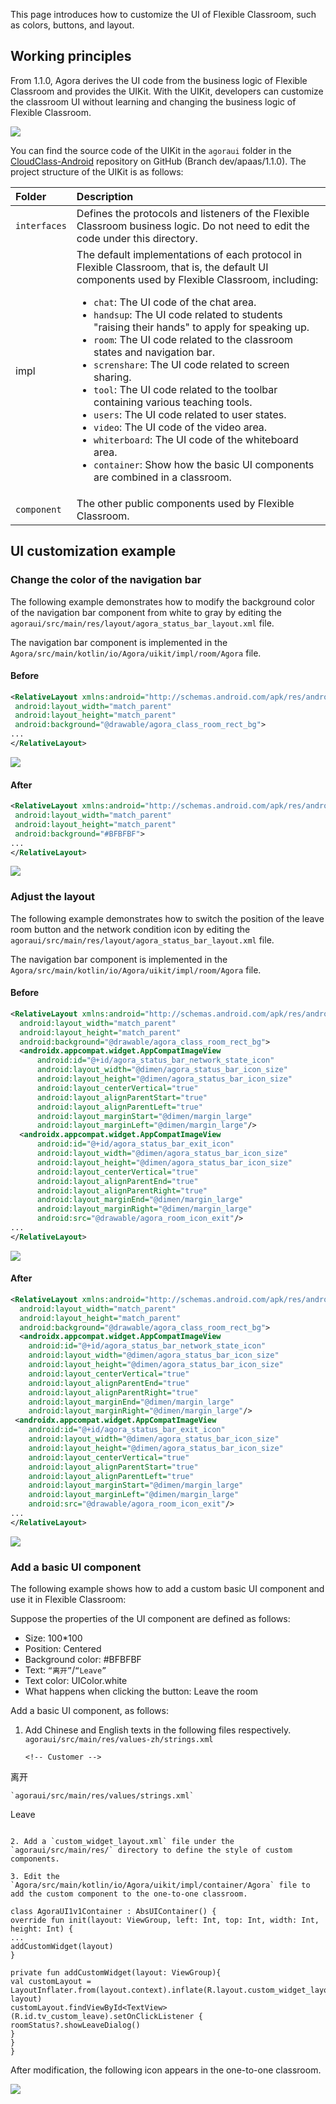 This page introduces how to customize the UI of Flexible Classroom, such as colors, buttons, and layout.

## Working principles

From 1.1.0, Agora derives the UI code from the business logic of Flexible Classroom and provides the UIKit. With the UIKit, developers can customize the classroom UI without learning and changing the business logic of Flexible Classroom.

![](https://web-cdn.agora.io/docs-files/1619168618104)

You can find the source code of the UIKit in the `agoraui` folder in the [CloudClass-Android](https://github.com/AgoraIO-Community/CloudClass-Android) repository on GitHub (Branch dev/apaas/1.1.0). The project structure of the UIKit is as follows:

| Folder | Description |
| :----------- | :----------------------------------------------------------- |
| `interfaces` | Defines the protocols and listeners of the  Flexible Classroom business logic. Do not need to edit the code under this directory. |
| impl | The default implementations of each protocol in Flexible Classroom, that is, the default UI components used by Flexible Classroom, including:<ul><li>`chat`: The UI code of the chat area.</li><li>`handsup`: The UI code related to students "raising their hands" to apply for speaking up.</li><li>`room`: The UI code related to the classroom states and navigation bar.</li><li>`screnshare`: The UI code related to screen sharing.</li><li>`tool`: The UI code related to the toolbar containing various teaching tools.</li><li>`users`: The UI code related to user states.</li><li>`video`: The UI code of the video area.</li><li>`whiterboard`: The UI code of the whiteboard area.</li><li>`container`: Show how the basic UI components are combined in a classroom.</ul> |
| `component` | The other public components used by Flexible Classroom. |

## UI customization example

### Change the color of the navigation bar

The following example demonstrates how to modify the background color of the navigation bar component from white to gray by editing the `agoraui/src/main/res/layout/agora_status_bar_layout.xml` file.

<div class="alert info">The navigation bar component is implemented in the <code>Agora/src/main/kotlin/io/Agora/uikit/impl/room/Agora</code> file.</div>

#### Before

```xml
<RelativeLayout xmlns:android="http://schemas.android.com/apk/res/android"
 android:layout_width="match_parent"
 android:layout_height="match_parent"
 android:background="@drawable/agora_class_room_rect_bg">
...
</RelativeLayout>
```

![](https://web-cdn.agora.io/docs-files/1619168631686)

#### After

```xml
<RelativeLayout xmlns:android="http://schemas.android.com/apk/res/android"
 android:layout_width="match_parent"
 android:layout_height="match_parent"
 android:background="#BFBFBF">
...
</RelativeLayout>
```

![](https://web-cdn.agora.io/docs-files/1619168642141)

### Adjust the layout

The following example demonstrates how to switch the position of the leave room button and the network condition icon by editing the `agoraui/src/main/res/layout/agora_status_bar_layout.xml` file.

<div class="alert info">The navigation bar component is implemented in the <code>Agora/src/main/kotlin/io/Agora/uikit/impl/room/Agora</code> file.</div>

#### Before

```xml
<RelativeLayout xmlns:android="http://schemas.android.com/apk/res/android"
  android:layout_width="match_parent"
  android:layout_height="match_parent"
  android:background="@drawable/agora_class_room_rect_bg">
  <androidx.appcompat.widget.AppCompatImageView
      android:id="@+id/agora_status_bar_network_state_icon"
      android:layout_width="@dimen/agora_status_bar_icon_size"
      android:layout_height="@dimen/agora_status_bar_icon_size"
      android:layout_centerVertical="true"
      android:layout_alignParentStart="true"
      android:layout_alignParentLeft="true"
      android:layout_marginStart="@dimen/margin_large"
      android:layout_marginLeft="@dimen/margin_large"/>
  <androidx.appcompat.widget.AppCompatImageView
      android:id="@+id/agora_status_bar_exit_icon"
      android:layout_width="@dimen/agora_status_bar_icon_size"
      android:layout_height="@dimen/agora_status_bar_icon_size"
      android:layout_centerVertical="true"
      android:layout_alignParentEnd="true"
      android:layout_alignParentRight="true"
      android:layout_marginEnd="@dimen/margin_large"
      android:layout_marginRight="@dimen/margin_large"
      android:src="@drawable/agora_room_icon_exit"/>
...
</RelativeLayout>
```

![](https://web-cdn.agora.io/docs-files/1619168654208)

#### After

```xml
<RelativeLayout xmlns:android="http://schemas.android.com/apk/res/android"
  android:layout_width="match_parent"
  android:layout_height="match_parent"
  android:background="@drawable/agora_class_room_rect_bg">
  <androidx.appcompat.widget.AppCompatImageView
    android:id="@+id/agora_status_bar_network_state_icon"
    android:layout_width="@dimen/agora_status_bar_icon_size"
    android:layout_height="@dimen/agora_status_bar_icon_size"
    android:layout_centerVertical="true"
    android:layout_alignParentEnd="true"
    android:layout_alignParentRight="true"
    android:layout_marginEnd="@dimen/margin_large"
    android:layout_marginRight="@dimen/margin_large"/>
 <androidx.appcompat.widget.AppCompatImageView
    android:id="@+id/agora_status_bar_exit_icon"
    android:layout_width="@dimen/agora_status_bar_icon_size"
    android:layout_height="@dimen/agora_status_bar_icon_size"
    android:layout_centerVertical="true"
    android:layout_alignParentStart="true"
    android:layout_alignParentLeft="true"
    android:layout_marginStart="@dimen/margin_large"
    android:layout_marginLeft="@dimen/margin_large"
    android:src="@drawable/agora_room_icon_exit"/>
...
</RelativeLayout>
```

![](https://web-cdn.agora.io/docs-files/1619168663484)

### Add a basic UI component

The following example shows how to add a custom basic UI component and use it in  Flexible Classroom:

Suppose the properties of the UI component are defined as follows:

- Size: 100*100
- Position: Centered
- Background color: #BFBFBF
- Text: `“离开”`/`“Leave”`
- Text color: UIColor.white
- What happens when clicking the button: Leave the room

Add a basic UI component, as follows:

1. Add Chinese and English texts in the following files respectively. `
agoraui/src/main/res/values-zh/strings.xml`

   ```
   <!-- Customer -->
<string name="custom_widget_text">离开</string>
   ```
   `agoraui/src/main/res/values/strings.xml`

   ```
   <!-- Customer -->
<string name="custom_widget_text">Leave</string>
   ```

2. Add a `custom_widget_layout.xml` file under the `agoraui/src/main/res/` directory to define the style of custom components.
   ```
   <?xml version="1.0" encoding="utf-8"?>
   
<FrameLayout
xmlns:android="http://schemas.android.com/apk/res/android"
android:layout_width="match_parent"
android:layout_height="match_parent">
<TextView
android:id="@+id/tv_custom_leave"
android:layout_width="100dp"
android:layout_height="100dp"
android:background="#BFBFBF"
android:textColor="@android:color/white"
android:gravity="center"
android:layout_gravity="center"
android:text="@string/custom_widget_text"/>
</FrameLayout>
```
3. Edit the `Agora/src/main/kotlin/io/Agora/uikit/impl/container/Agora` file to add the custom component to the one-to-one classroom.
```
    class AgoraUI1v1Container : AbsUIContainer() {
    override fun init(layout: ViewGroup, left: Int, top: Int, width: Int, height: Int) {
    ...
    addCustomWidget(layout)
    }
```
private fun addCustomWidget(layout: ViewGroup){
val customLayout = LayoutInflater.from(layout.context).inflate(R.layout.custom_widget_layout, layout)
customLayout.findViewById<TextView>(R.id.tv_custom_leave).setOnClickListener {
roomStatus?.showLeaveDialog()
}
}
}
```

After modification, the following icon appears in the one-to-one classroom.

![](https://web-cdn.agora.io/docs-files/1619168684154)
```


